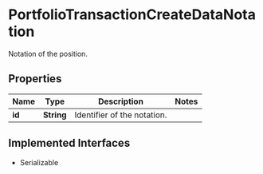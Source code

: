 

# PortfolioTransactionCreateDataNotation

Notation of the position.

## Properties

Name | Type | Description | Notes
------------ | ------------- | ------------- | -------------
**id** | **String** | Identifier of the notation. | 


## Implemented Interfaces

* Serializable


